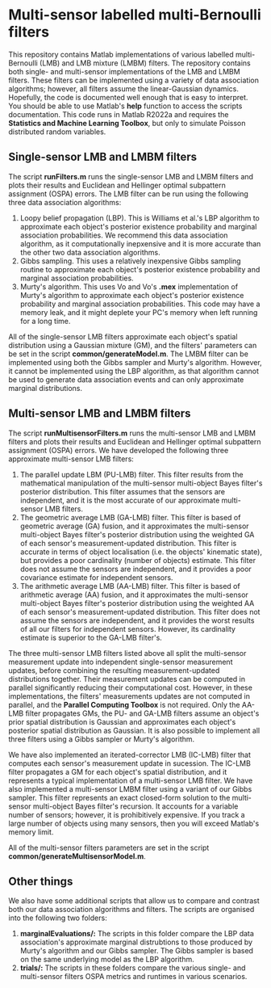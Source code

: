 # Multi-sensor labelled multi-Bernoulli filters

This repository contains Matlab implementations of various labelled multi-Bernoulli (LMB) and LMB mixture (LMBM) filters.
The repository contains both single- and multi-sensor implementations of the LMB and LMBM filters. 
These filters can be implemented using a variety of data association algorithms; however, all filters assume the linear-Gaussian dynamics.
Hopefully, the code is documented well enough that is easy to interpret. 
You should be able to use Matlab's **help** function to access the scripts documentation.
This code runs in Matlab R2022a and requires the **Statistics and Machine Learning Toolbox**, but only to simulate Poisson distributed random variables.

## Single-sensor LMB and LMBM filters

The script **runFilters.m** runs the single-sensor LMB and LMBM filters and plots their results and Euclidean and Hellinger optimal subpattern assignment (OSPA) errors.
The LMB filter can be run using the following three data association algorithms:

   1. Loopy belief propagation (LBP). This is Williams et al.'s LBP algorithm to approximate each object's posterior existence probability and marginal association probabilities. We recommend this data association algorithm, as it computationally inepxensive and it is more accurate than the other two data association algorithms.
   2. Gibbs sampling. This uses a relatively inexpensive Gibbs sampling routine to approximate each object's posterior existence probability and marginal association probabilities.
   3. Murty's algorithm. This uses Vo and Vo's **.mex** implementation of Murty's algorithm to approximate each object's posterior existence probability and marginal association probabilities. This code may have a memory leak, and it might deplete your PC's memory when left running for a long time. 

All of the single-sensor LMB filters approximate each object's spatial distribution using a Gaussian mixture (GM), and the filters' parameters can be set in the script **common/generateModel.m**.
The LMBM filter can be implemented using both the Gibbs sampler and Murty's algorithm.
However, it cannot be implemented using the LBP algorithm, as that algorithm cannot be used to generate data association events and can only approximate marginal distributions.

## Multi-sensor LMB and LMBM filters

The script **runMultisensorFilters.m** runs the multi-sensor LMB and LMBM filters and plots their results and Euclidean and Hellinger optimal subpattern assignment (OSPA) errors.
We have developed the following three approximate multi-sensor LMB filters:

  1. The parallel update LBM (PU-LMB) filter. This filter results from the mathematical manipulation of the multi-sensor multi-object Bayes filter's posterior distribution. This filter assumes that the sensors are independent, and it is the most accurate of our approximate multi-sensor LMB filters.
  2. The geometric average LMB (GA-LMB) filter. This filter is based of geometric average (GA) fusion, and it approximates the multi-sensor multi-object Bayes filter's posterior distribution using the weighted GA of each sensor's measurement-updated distribution. This filter is accurate in terms of object localisation (i.e. the objects' kinematic state), but provides a poor cardinality (number of objects) estimate. This filter does not assume the sensors are independent, and it provides a poor covariance estimate for independent sensors.
  3. The arithmetic average LMB (AA-LMB) filter. This filter is based of arithmetic average (AA) fusion, and it approximates the multi-sensor multi-object Bayes filter's posterior distribution using the weighted AA of each sensor's measurement-updated distribution. This filter does not assume the sensors are independent, and it provides the worst results of all our filters for independent sensors. However, its cardinality estimate is superior to the GA-LMB filter's.

The three multi-sensor LMB filters listed above all split the multi-sensor measurement update into independent single-sensor measurement updates, before combining the resulting measurement-updated distributions together.
Their measurement updates can be computed in parallel significantly reducing their computational cost.
However, in these implementations, the filters' measurements updates are not computed in parallel, and the **Parallel Computing Toolbox** is not required.
Only the AA-LMB filter propagates GMs, the PU- and GA-LMB filters assume an object's prior spatial distribution is Gaussian and approximates each object's posterior spatial distribution as Gaussian.
It is also possible to implement all three filters using a Gibbs sampler or Murty's algorithm.

We have also implemented an iterated-corrector LMB (IC-LMB) filter that computes each sensor's measurement update in sucession.
The IC-LMB filter propagates a GM for each object's spatial distribution, and it represents a typical implementation of a multi-sensor LMB filter.
We have also implemented a multi-sensor LMBM filter using a variant of our Gibbs sampler.
This filter represents an exact closed-form solution to the multi-sensor multi-object Bayes filter's recursion.
It accounts for a variable number of sensors; however, it is prohibitively expensive.
If you track a large number of objects using many sensors, then you will exceed Matlab's memory limit.

All of the multi-sensor filters parameters are set in the script **common/generateMultisensorModel.m**.

## Other things

We also have some additional scripts that allow us to compare and contrast both our data association algorithms and filters.
The scripts are organised into the following two folders:

   1. **marginalEvaluations/:** The scripts in this folder compare the LBP data association's approximate marginal distrubtions to those produced by Murty's algorithm and our Gibbs sampler. The Gibbs sampler is based on the same underlying model as the LBP algorithm.
   2. **trials/:** The scripts in these folders compare the various single- and multi-sensor filters OSPA metrics and runtimes in various scenarios. 
